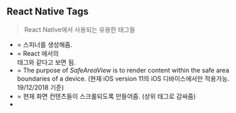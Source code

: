 ## React Native Tags

> React Native에서 사용되는 유용한 태그들

- <ActivityIndicator> = 스피너를 생성해줌.
- <View> = React 에서의 <div> 태그와 같다고 보면 됨.
- <SafeAreaView> = The purpose of *SafeAreaView* is to render content within the safe area boundaries of a device. (현재 iOS version 11의 iOS 디바이스에서만 적용가능. 19/12/2018 기준)
- <ScrollView> = 현재 화면 컨텐츠들이 스크롤되도록 만들어줌. (상위 태그로 감싸줌)
- 